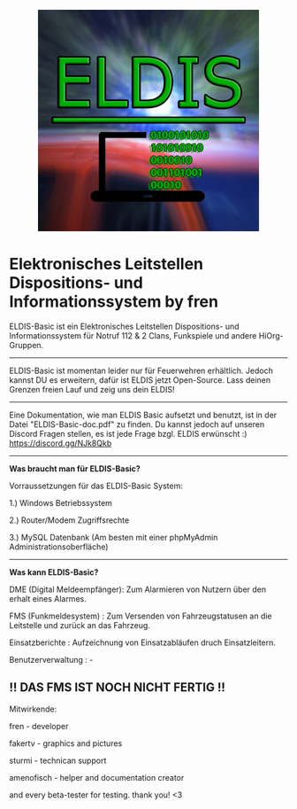  <style>
.center {
    text-align: center;
}
</style>
 
 <p class="center"><img src="eldislogo.png" height="400" width="400"></p>

# Elektronisches Leitstellen Dispositions- und Informationssystem by fren #

 ELDIS-Basic ist ein Elektronisches Leitstellen Dispositions- und Informationssystem für Notruf 112 & 2 Clans, Funkspiele und andere HiOrg-Gruppen.
 
------------------------------------------------------------------------------

ELDIS-Basic ist momentan leider nur für Feuerwehren erhältlich. Jedoch kannst DU es erweitern, dafür ist ELDIS jetzt Open-Source. Lass deinen Grenzen freien Lauf und zeig uns dein ELDIS!

------------------------------------------------------------------------------

Eine Dokumentation, wie man ELDIS Basic aufsetzt und benutzt, ist in der Datei "ELDIS-Basic-doc.pdf" zu finden. Du kannst jedoch auf unseren Discord Fragen stellen, es ist jede Frage bzgl. ELDIS erwünscht :) https://discord.gg/NJk8Qkb

------------------------------------------------------------------------------

<b>Was braucht man für ELDIS-Basic?</b>

Vorraussetzungen für das ELDIS-Basic System:

1.) Windows Betriebssystem

2.) Router/Modem Zugriffsrechte

3.) MySQL Datenbank (Am besten mit einer phpMyAdmin Administrationsoberfläche)

------------------------------------------------------------------------------


<b>Was kann ELDIS-Basic?</b>

DME (Digital Meldeempfänger): Zum Alarmieren von Nutzern über den erhalt eines Alarmes.

FMS (Funkmeldesystem)       : Zum Versenden von Fahrzeugstatusen an die Leitstelle und zurück an das Fahrzeug.

Einsatzberichte             : Aufzeichnung von Einsatzabläufen druch Einsatzleitern.

Benutzerverwaltung          : -

!! DAS FMS IST NOCH NICHT FERTIG !!
------------------------------------------------------------------------------


Mitwirkende:

fren - developer

fakertv - graphics and pictures

sturmi - technican support

amenofisch - helper and documentation creator

and every beta-tester for testing. thank you! <3
